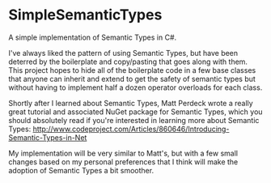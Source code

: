 # SimpleSemanticTypes
A simple implementation of Semantic Types in C#.

I've always liked the pattern of using Semantic Types, but have been deterred by the boilerplate and copy/pasting that goes along with them. This project hopes to hide all of the boilerplate code in a few base classes that anyone can inherit and extend to get the safety of semantic types but without having to implement half a dozen operator overloads for each class.

Shortly after I learned about Semantic Types, Matt Perdeck wrote a really great tutorial and associated NuGet package for Semantic Types, which you should absolutely read if you're interested in learning more about Semantic Types: http://www.codeproject.com/Articles/860646/Introducing-Semantic-Types-in-Net

My implementation will be very similar to Matt's, but with a few small changes based on my personal preferences that I think will make the adoption of Semantic Types a bit smoother.

